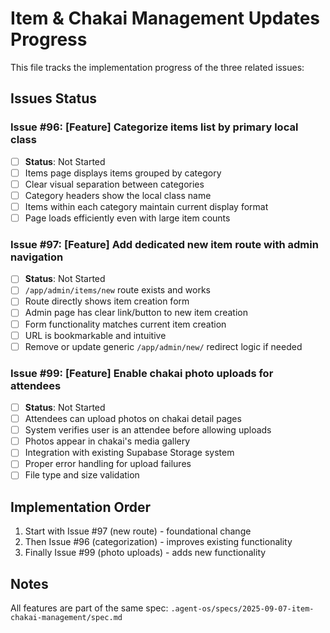 # Item & Chakai Management Updates Progress

This file tracks the implementation progress of the three related issues:

## Issues Status

### Issue #96: [Feature] Categorize items list by primary local class
- [ ] **Status**: Not Started
- [ ] Items page displays items grouped by category
- [ ] Clear visual separation between categories  
- [ ] Category headers show the local class name
- [ ] Items within each category maintain current display format
- [ ] Page loads efficiently even with large item counts

### Issue #97: [Feature] Add dedicated new item route with admin navigation
- [ ] **Status**: Not Started
- [ ] `/app/admin/items/new` route exists and works
- [ ] Route directly shows item creation form
- [ ] Admin page has clear link/button to new item creation
- [ ] Form functionality matches current item creation
- [ ] URL is bookmarkable and intuitive
- [ ] Remove or update generic `/app/admin/new/` redirect logic if needed

### Issue #99: [Feature] Enable chakai photo uploads for attendees
- [ ] **Status**: Not Started
- [ ] Attendees can upload photos on chakai detail pages
- [ ] System verifies user is an attendee before allowing uploads
- [ ] Photos appear in chakai's media gallery
- [ ] Integration with existing Supabase Storage system
- [ ] Proper error handling for upload failures
- [ ] File type and size validation

## Implementation Order

1. Start with Issue #97 (new route) - foundational change
2. Then Issue #96 (categorization) - improves existing functionality
3. Finally Issue #99 (photo uploads) - adds new functionality

## Notes

All features are part of the same spec: `.agent-os/specs/2025-09-07-item-chakai-management/spec.md`